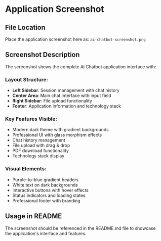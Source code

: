 # Application Screenshot

## File Location
Place the application screenshot here as: `ai-chatbot-screenshot.png`

## Screenshot Description
The screenshot shows the complete AI Chatbot application interface with:

### Layout Structure:
- **Left Sidebar**: Session management with chat history
- **Center Area**: Main chat interface with input field
- **Right Sidebar**: File upload functionality
- **Footer**: Application information and technology stack

### Key Features Visible:
- Modern dark theme with gradient backgrounds
- Professional UI with glass morphism effects
- Chat history management
- File upload with drag & drop
- PDF download functionality
- Technology stack display

### Visual Elements:
- Purple-to-blue gradient headers
- White text on dark backgrounds
- Interactive buttons with hover effects
- Status indicators and loading states
- Professional footer with branding

## Usage in README
The screenshot should be referenced in the README.md file to showcase the application's interface and features.
